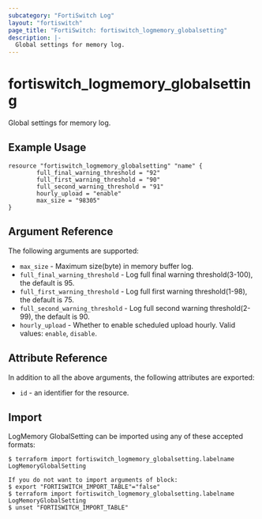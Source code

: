 ```yaml
---
subcategory: "FortiSwitch Log"
layout: "fortiswitch"
page_title: "FortiSwitch: fortiswitch_logmemory_globalsetting"
description: |-
  Global settings for memory log.
---
```


# fortiswitch_logmemory_globalsetting
Global settings for memory log.

## Example Usage

```hcl
resource "fortiswitch_logmemory_globalsetting" "name" {
        full_final_warning_threshold = "92"
        full_first_warning_threshold = "90"
        full_second_warning_threshold = "91"
        hourly_upload = "enable"
        max_size = "98305"
}
```

## Argument Reference

The following arguments are supported:

* `max_size` - Maximum size(byte) in memory buffer log.
* `full_final_warning_threshold` - Log full final warning threshold(3-100), the default is 95.
* `full_first_warning_threshold` - Log full first warning threshold(1-98), the default is 75.
* `full_second_warning_threshold` - Log full second warning threshold(2-99), the default is 90.
* `hourly_upload` - Whether to enable scheduled upload hourly. Valid values: `enable`, `disable`.


## Attribute Reference

In addition to all the above arguments, the following attributes are exported:
* `id` - an identifier for the resource.

## Import

LogMemory GlobalSetting can be imported using any of these accepted formats:
```
$ terraform import fortiswitch_logmemory_globalsetting.labelname LogMemoryGlobalSetting

If you do not want to import arguments of block:
$ export "FORTISWITCH_IMPORT_TABLE"="false"
$ terraform import fortiswitch_logmemory_globalsetting.labelname LogMemoryGlobalSetting
$ unset "FORTISWITCH_IMPORT_TABLE"
```
